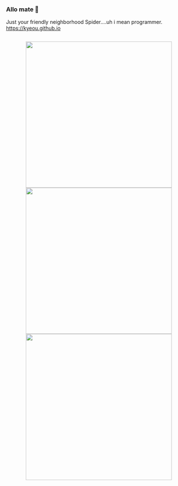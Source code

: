 ### Allo mate 👋

<!--
**kyeou/kyeou** is a ✨ _special_ ✨ repository because its `README.md` (this file) appears on your GitHub profile.

Here are some ideas to get you started:

- 🔭 I’m currently working on ...
- 🌱 I’m currently learning ...
- 👯 I’m looking to collaborate on ...
- 🤔 I’m looking for help with ...
- 💬 Ask me about ...
- 📫 How to reach me: ...
- 😄 Pronouns: ...
- ⚡ Fun fact: ...
-->




Just your friendly neighborhood Spider....uh i mean programmer.
<br>https://kyeou.github.io</br>



<p style = "width: 450px; float: right;" >
   <img src = "https://github-readme-stats.vercel.app/api?username=kyeou&show_icons=true&theme=merko&rank_icon=github" width = 400>
   <img src = "https://github-readme-streak-stats.herokuapp.com?user=kyeou&theme=merko" width = 400>
   <img src = "https://github-readme-stats.vercel.app/api/top-langs/?username=kyeou&langs_count=10&layout=donut-vertical&theme=merko" width = 400>
</p>
